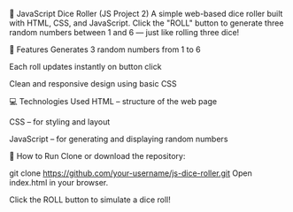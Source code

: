 🎲 JavaScript Dice Roller (JS Project 2)
A simple web-based dice roller built with HTML, CSS, and JavaScript. Click the "ROLL" button to generate three random numbers between 1 and 6 — just like rolling three dice!

🔧 Features
Generates 3 random numbers from 1 to 6

Each roll updates instantly on button click

Clean and responsive design using basic CSS

💻 Technologies Used
HTML – structure of the web page

CSS – for styling and layout

JavaScript – for generating and displaying random numbers

🚀 How to Run
Clone or download the repository:

git clone https://github.com/your-username/js-dice-roller.git
Open index.html in your browser.

Click the ROLL button to simulate a dice roll!

